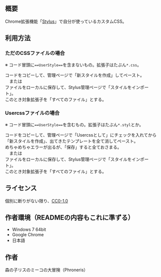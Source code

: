 ## 概要
Chrome拡張機能「[Stylus](https://chrome.google.com/webstore/detail/stylus/clngdbkpkpeebahjckkjfobafhncgmne)」で自分が使っているカスタムCSS。  

## 利用方法

### ただのCSSファイルの場合
※ コード冒頭に`==UserStyle==`を含まないもの。拡張子はたぶん`*.css`。  

コードをコピーして、管理ページで「新スタイルを作成」してペースト。  
　または  
ファイルをローカルに保存して、Stylus管理ページで「スタイルをインポート」。  
このとき対象拡張子を「すべてのファイル」とする。
  
### Usercssファイルの場合
※ コード冒頭に`==UserStyle==`を含むもの。拡張子はたぶん`*.styl`とか。  

コードをコピーして、管理ページで「Usercssとして」にチェックを入れてから「新スタイルを作成」、出てきたテンプレートを全て消してペースト。  
めちゃめちゃエラーが出るが、「保存」すると全ておさまる。  
　または  
ファイルをローカルに保存して、Stylus管理ページで「スタイルをインポート」。  
このとき対象拡張子を「すべてのファイル」とする。

## ライセンス
個別に断りがない限り、[CC0-1.0](http://creativecommons.org/publicdomain/zero/1.0/deed.ja)

## 作者環境（READMEの内容もこれに準ずる）
+ Windows 7 64bit
+ Google Chrome
+ 日本語

## 作者
森の子リスのミーコの大冒険（Phroneris）
